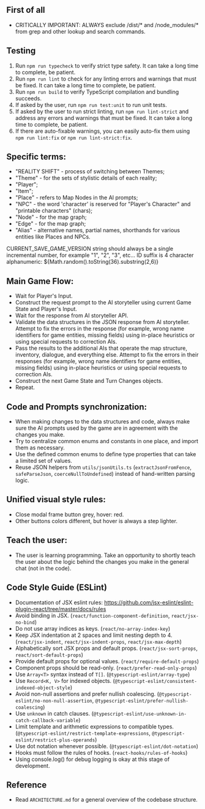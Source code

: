 
## First of all
  - CRITICALLY IMPORTANT: ALWAYS exclude /dist/* and /node_modules/* from grep and other lookup and search commands.

## Testing
  1. Run `npm run typecheck` to verify strict type safety. It can take a long time to complete, be patient.
  2. Run `npm run lint` to check for any linting errors and warnings that must be fixed. It can take a long time to complete, be patient.
  3. Run `npm run build` to verify TypeScript compilation and bundling succeeds.
  4. If asked by the user, run `npm run test:unit` to run unit tests.
  5. If asked by the user to run strict linting, run `npm run lint-strict` and address any errors and warnings that must be fixed. It can take a long time to complete, be patient.
  6. If there are auto-fixable warnings, you can easily auto-fix them using `npm run lint:fix` or `npm run lint-strict:fix`.

## Specific terms:
  - "REALITY SHIFT" - process of switching between Themes;
  - "Theme" - for the sets of stylistic details of each reality;
  - "Player";
  - "Item";
  - "Place" - refers to Map Nodes in the AI prompts;
  - "NPC" - the word 'character' is reserved for "Player's Character" and "printable characters" (chars);
  - "Node" - for the map graph;
  - "Edge" - for the map graph;
  - "Alias" - alternative names, partial names, shorthands for various entities like Places and NPCs.

  CURRENT_SAVE_GAME_VERSION string should always be a single incremental number, for example "1", "2", "3", etc...
  ID suffix is 4 character alphanumeric: ${Math.random().toString(36).substring(2,6)}

## Main Game Flow:
  - Wait for Player's Input.
  - Construct the request prompt to the AI storyteller using current Game State and Player's Input.
  - Wait for the response from AI storyteller API.
  - Validate the data structures in the JSON response from AI storyteller. Attempt to fix the errors in the response (for example, wrong name identifiers for game entities, missing fields) using in-place heuristics or using special requests to correction AIs.
  - Pass the results to the additional AIs that operate the map structure, inventory, dialogue, and everything else. Attempt to fix the errors in their responses (for example, wrong name identifiers for game entities, missing fields) using in-place heuristics or using special requests to correction AIs.
  - Construct the next Game State and Turn Changes objects.
  - Repeat.

## Code and Prompts synchronization:
  - When making changes to the data structures and code, always make sure the AI prompts used by the game are in agreement with the changes you make.
  - Try to centralize common enums and constants in one place, and import them as necessary.
  - Use the defined common enums to define type properties that can take a limited set of values.
  - Reuse JSON helpers from `utils/jsonUtils.ts` (`extractJsonFromFence`, `safeParseJson`, `coerceNullToUndefined`) instead of hand-written parsing logic.

## Unified visual style rules:
  - Close modal frame button grey, hover: red.
  - Other buttons colors different, but hover is always a step lighter.

## Teach the user:
  - The user is learning programming. Take an opportunity to shortly teach the user about the logic behind the changes you make in the general chat (not in the code).

## Code Style Guide (ESLint)
  - Documentation of JSX eslint rules: https://github.com/jsx-eslint/eslint-plugin-react/tree/master/docs/rules
  - Avoid binding in JSX. (`react/function-component-definition`, `react/jsx-no-bind`)
  - Do not use array indices as keys. (`react/no-array-index-key`)
  - Keep JSX indentation at 2 spaces and limit nesting depth to 4. (`react/jsx-indent`, `react/jsx-indent-props`, `react/jsx-max-depth`)
  - Alphabetically sort JSX props and default props. (`react/jsx-sort-props`, `react/sort-default-props`)
  - Provide default props for optional values. (`react/require-default-props`)
  - Component props should be read-only. (`react/prefer-read-only-props`)
  - Use `Array<T>` syntax instead of `T[]`. (`@typescript-eslint/array-type`)
  - Use `Record<K, V>` for indexed objects. (`@typescript-eslint/consistent-indexed-object-style`)
  - Avoid non-null assertions and prefer nullish coalescing. (`@typescript-eslint/no-non-null-assertion`, `@typescript-eslint/prefer-nullish-coalescing`)
  - Use `unknown` in catch clauses. (`@typescript-eslint/use-unknown-in-catch-callback-variable`)
  - Limit template and arithmetic expressions to compatible types. (`@typescript-eslint/restrict-template-expressions`, `@typescript-eslint/restrict-plus-operands`)
  - Use dot notation whenever possible. (`@typescript-eslint/dot-notation`)
  - Hooks must follow the rules of hooks. (`react-hooks/rules-of-hooks`)
  - Using console.log() for debug logging is okay at this stage of development.

## Reference
  - Read `ARCHITECTURE.md` for a general overview of the codebase structure.
